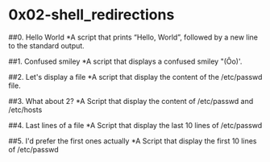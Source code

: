# 0x02-shell_redirections

##0. Hello World
*A script that prints “Hello, World”, followed by a new line to the standard output.

##1. Confused smiley
*A script that displays a confused smiley "(Ôo)'.

##2. Let's display a file
*A script that display the content of the /etc/passwd file.

##3. What about 2?
*A Script that display the content of /etc/passwd and /etc/hosts

##4. Last lines of a file
*A Script that display the last 10 lines of /etc/passwd

##5. I'd prefer the first ones actually
*A Script that display the first 10 lines of /etc/passwd
